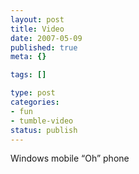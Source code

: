 ```yaml
--- 
layout: post
title: Video
date: 2007-05-09
published: true
meta: {}

tags: []

type: post
categories: 
- fun
- tumble-video
status: publish
---
```



Windows mobile “Oh” phone

